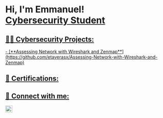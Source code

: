 <h1>Hi, I'm Emmanuel! <br/><a href="https://https://github.com/etaverasx">Cybersecurity Student</a> <a href=""></h1>

<h2>👨‍💻 Cybersecurity Projects:</h2>
- [**Assessing Network with Wireshark and Zenmap**](https://github.com/etaverasx/Assessing-Network-with-Wireshark-and-Zenmap)  

<h2>📄 Certifications:</h2>



<h2> 🤳 Connect with me:</h2>


[<img align="left" alt="EmmanuelTaveras | LinkedIn" width="22px" src="https://cdn.jsdelivr.net/npm/simple-icons@v3/icons/linkedin.svg" />][linkedin]


[linkedin]: https://www.linkedin.com/in/emmanuel-taveras/
